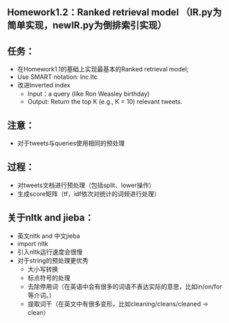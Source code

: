 Homework1.2：Ranked retrieval model  （IR.py为简单实现，newIR.py为倒排索引实现）
---
## 任务：
- 在Homework1.1的基础上实现最基本的Ranked retrieval model;
- Use SMART notation: lnc.ltc 
- 改进Inverted index
   + Input：a query (like Ron Weasley birthday) 
   + Output: Return the top K (e.g., K = 10) relevant tweets. 
## 注意：
- 对于tweets与queries使用相同的预处理
## 过程：
- 对tweets文档进行预处理（包括split、lower操作）
- 生成score矩阵（tf，idf依次对统计的词频进行处理）
## 关于nltk and jieba：
- 英文nltk and 中文jieba
- import nltk
- 引入nltk运行速度会很慢
- 对于string的预处理更优秀
   + 大小写转换
   + 标点符号的处理
   + 去除停用词（在英语中会有很多的词语不表达实际的意思，比如in/on/for等介词。）
   + 提取词干（在英文中有很多变形，比如cleaning/cleans/cleaned -> clean）

